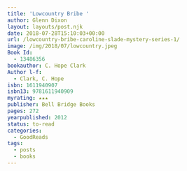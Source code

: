 ```yaml
---
title: 'Lowcountry Bribe '
author: Glenn Dixon
layout: layouts/post.njk
date: 2018-07-28T15:10:03+00:00
url: /lowcountry-bribe-caroline-slade-mystery-series-1/
image: /img/2018/07/lowcountry.jpeg
Book Id:
  - 13486356
bookauthor: C. Hope Clark
Author l-f:
  - Clark, C. Hope
isbn: 1611940907
isbn13: 9781611940909
myrating: ★★★
publisher: Bell Bridge Books
pages: 272
yearpublished: 2012
status: to-read
categories:
  - GoodReads
tags:
  - posts
  - books
---
```

